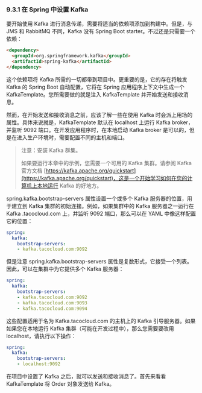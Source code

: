 ### 9.3.1 在 Spring 中设置 Kafka

要开始使用 Kafka 进行消息传递，需要将适当的依赖项添加到构建中。但是，与 JMS 和 RabbitMQ 不同，Kafka 没有 Spring Boot starter。不过还是只需要一个依赖：

```html
<dependency>
  <groupId>org.springframework.kafka</groupId>
  <artifactId>spring-kafka</artifactId>
</dependency>
```

这个依赖项将 Kafka 所需的一切都带到项目中。更重要的是，它的存在将触发 Kafka 的 Spring Boot 自动配置，它将在 Spring 应用程序上下文中生成一个 KafkaTemplate。您所需要做的就是注入 KafkaTemplate 并开始发送和接收消息。

然而，在开始发送和接收消息之前，应该了解一些在使用 Kafka 时会派上用场的属性。具体来说就是，KafkaTemplate 默认在 localhost 上运行 Kafka broker，并监听 9092 端口。在开发应用程序时，在本地启动 Kafka broker 是可以的，但是在进入生产环境时，需要配置不同的主机和端口。

>注意：安装 Kafka 群集。
>
>如果要运行本章中的示例，您需要一个可用的 Kafka 集群。请参阅 Kafka 官方文档 [https://kafka.apache.org/quickstart](https://kafka.apache.org/quickstart)，这是一个开始学习如何在您的计算机上本地运行 Kafka 的好地方。

spring.kafka.bootstrap-servers 属性设置一个或多个 Kafka 服务器的位置，用于建立到 Kafka 集群的初始连接。例如，如果集群中的 Kafka 服务器之一运行在 Kafka .tacocloud.com 上，并监听 9092 端口，那么可以在 YAML 中像这样配置它的位置：

```yaml
spring:
  kafka:
    bootstrap-servers:
    - kafka.tacocloud.com:9092
```

但是注意 spring.kafka.bootstrap-servers 属性是复数形式，它接受一个列表。因此，可以在集群中为它提供多个 Kafka 服务器：

```yaml
spring:
  kafka:
    bootstrap-servers:
    - kafka.tacocloud.com:9092
    - kafka.tacocloud.com:9093
    - kafka.tacocloud.com:9094
```

这些配置适用于名为 Kafka.tacocloud.com 的主机上的 Kafka 引导服务器。如果如果您在本地运行 Kafka 集群（可能在开发过程中），那么您需要要改用 localhost，请执行以下操作：

```yaml
spring:
  kafka:
    bootstrap-servers:
    - localhost:9092
```

在项目中设置了 Kafka 之后，就可以发送和接收消息了。首先来看看 KafkaTemplate 将 Order 对象发送给 Kafka。

